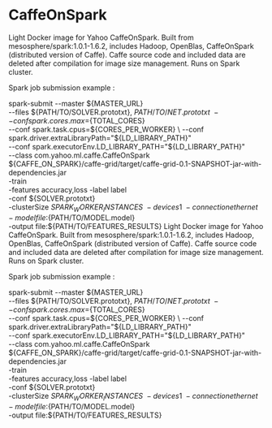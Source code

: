 # CaffeOnSpark

Light Docker image for Yahoo CaffeOnSpark.
Built from mesosphere/spark:1.0.1-1.6.2, includes Hadoop, OpenBlas, CaffeOnSpark (distributed version of Caffe).
Caffe source code and included data are deleted after compilation for image size management.
Runs on Spark cluster.

Spark job submission example :

spark-submit --master ${MASTER_URL} \
--files ${PATH/TO/SOLVER.prototxt}, ${PATH/TO/NET.prototxt} \
--conf spark.cores.max=${TOTAL_CORES} \
--conf spark.task.cpus=${CORES_PER_WORKER} \
--conf spark.driver.extraLibraryPath="${LD_LIBRARY_PATH}" \
--conf spark.executorEnv.LD_LIBRARY_PATH="${LD_LIBRARY_PATH}" \
--class com.yahoo.ml.caffe.CaffeOnSpark \
${CAFFE_ON_SPARK}/caffe-grid/target/caffe-grid-0.1-SNAPSHOT-jar-with-dependencies.jar \
-train \
-features accuracy,loss -label label \
-conf ${SOLVER.prototxt} \
-clusterSize ${SPARK_WORKER_INSTANCES} \
-devices 1 \
-connection ethernet \
-model file:${PATH/TO/MODEL.model} \
-output file:${PATH/TO/FEATURES_RESULTS}
Light Docker image for Yahoo CaffeOnSpark.
Built from mesosphere/spark:1.0.1-1.6.2, includes Hadoop, OpenBlas, CaffeOnSpark (distributed version of Caffe).
Caffe source code and included data are deleted after compilation for image size management.
Runs on Spark cluster.

Spark job submission example :

spark-submit --master ${MASTER_URL} \
--files ${PATH/TO/SOLVER.prototxt}, ${PATH/TO/NET.prototxt} \
--conf spark.cores.max=${TOTAL_CORES} \
--conf spark.task.cpus=${CORES_PER_WORKER} \
--conf spark.driver.extraLibraryPath="${LD_LIBRARY_PATH}" \
--conf spark.executorEnv.LD_LIBRARY_PATH="${LD_LIBRARY_PATH}" \
--class com.yahoo.ml.caffe.CaffeOnSpark \
${CAFFE_ON_SPARK}/caffe-grid/target/caffe-grid-0.1-SNAPSHOT-jar-with-dependencies.jar \
-train \
-features accuracy,loss -label label \
-conf ${SOLVER.prototxt} \
-clusterSize ${SPARK_WORKER_INSTANCES} \
-devices 1 \
-connection ethernet \
-model file:${PATH/TO/MODEL.model} \
-output file:${PATH/TO/FEATURES_RESULTS}

